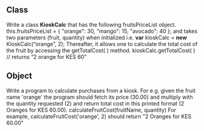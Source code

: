 ## Class
Write a class **KioskCalc** that has the following fruitsPriceList object.
this.fruitsPriceList = { "orange": 30, "mango": 15, "avocado": 40 }; 
and takes two parameters (fruit, quantity) when initialized i.e. 
**var** kioskCalc = **new** KioskCalc(“orange”, 2);
Thereafter, it allows one to calculate the total cost of the fruit by accessing the 
getTotalCost( ) method. 
kioskCalc.getTotalCost( )  // returns “2 orange for KES 60” 

## Object

Write a program to calculate purchases from a kiosk. For e.g. given the fruit name 
'orange' the program should fetch its price (30.00) and multiply with the quantity 
requested (2) and return total cost in this printed format (2 Oranges for KES 
60.00). 
calculateFruitCost(fruitName, quantity)
For example, calculateFruitCost('orange', 2) should return "2 Oranges for KES 
60.00"

